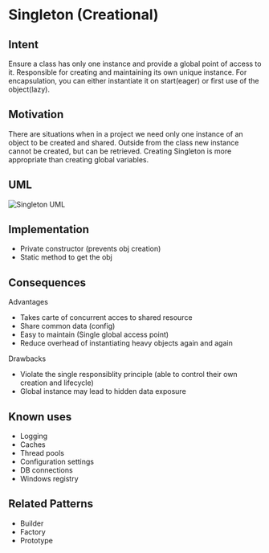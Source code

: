 Singleton (Creational)
=======

Intent
-----------
Ensure a class has only one instance and provide a global point of access to it. Responsible for creating and maintaining its own unique instance. For encapsulation, you can either instantiate it on start(eager) or first use of the object(lazy). 

Motivation
-----------
There are situations when in a project we need only one instance of an object to be created and shared. Outside from the class new instance cannot be created, but can be retrieved. Creating Singleton is more appropriate than creating global variables. 

UML
-----------
![Singleton UML](https://www.researchgate.net/profile/Armando_Rene_Narvaez_Contreras/publication/314175216/figure/fig8/AS:467513608806409@1488475338499/Singleton-pattern-class-diagram.png)

Implementation
-----------
* Private constructor (prevents obj creation)
* Static method to get the obj

Consequences
-----------
Advantages
* Takes carte of concurrent acces to shared resource
* Share common data (config)
* Easy to maintain (Single global access point)
* Reduce overhead of instantiating heavy objects again and again

Drawbacks
* Violate the single responsiblity principle (able to control their own creation and lifecycle)
* Global instance may lead to hidden data exposure

Known uses
-----------
* Logging
* Caches
* Thread pools
* Configuration settings
* DB connections
* Windows registry

Related Patterns
-----------
* Builder
* Factory
* Prototype



